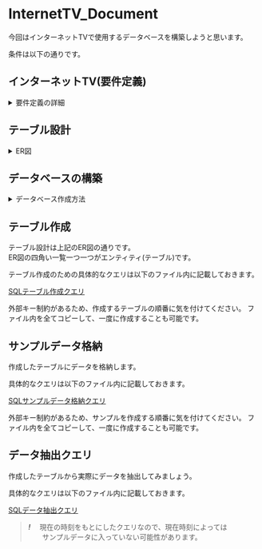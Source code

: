# InternetTV_Document
今回はインターネットTVで使用するデータベースを構築しようと思います。  

条件は以下の通りです。
## インターネットTV(要件定義)
<details>

<summary>要件定義の詳細</summary>  

 
> 好きな時間に好きな場所で話題の動画を無料で楽しめる「インターネットTVサービス」を新規に作成することになりました。  
>データベース設計をした上で、データ取得する SQL を作成してください。
>
>仕様は次の通りです。サービスのイメージとしては ABEMA を頭に思い浮かべてください。
>
> - ドラマ1、ドラマ2、アニメ1、アニメ2、スポーツ、ペットなど、複数のチャンネルがある  
> - 各チャンネルの下では時間帯ごとに番組枠が1つ設定されており、番組が放映される  
> - 番組はシリーズになっているものと単発ものがある。シリーズになっているものはシーズンが1つのものと、  
> シーズン1、シーズン2のように複数シーズンのものがある。  
>   - 各シーズンの下では各エピソードが設定されている。  
> - 再放送もあるため、ある番組が複数チャンネルの異なる番組枠で放映されることはある  
> - 番組の情報として、タイトル、番組詳細、ジャンルが画面上に表示される  
> - 各エピソードの情報として、シーズン数、エピソード数、タイトル、エピソード詳細、動画時間、公開日、視聴数が  
>     画面上に表示される。  
>   - 単発のエピソードの場合はシーズン数、エピソード数は表示されない  
> - ジャンルとしてアニメ、映画、ドラマ、ニュースなどがある。各番組は1つ以上のジャンルに属するKPIとして、  
>   チャンネルの番組枠のエピソードごとに視聴数を記録する。  
>     - なお、一つのエピソードは複数の異なるチャンネル及び番組枠で放送されることがあるので、属するチャンネルの番組枠ごとに視聴数がどうだったかも追えるようにする
> 
> **番組、シーズン、エピソードの関係について、以下のようなイメージです(シリーズになっているものの例)。**  
> 
>番組：鬼滅の刃  
>シーズン：1  
>エピソード：1話、2話、...、26話
> 
</details>

## テーブル設計
<details>
 
<summary>ER図</summary>


![plantuml](https://github.com/MatsudaSaku/InternetTV_Document/assets/149235059/49806853-e3d2-474a-b662-f39c338cf6ce)

</details>

## データベースの構築
<details>

<summary>データベース作成方法</summary>  

 
今回はMySQLを利用して作成していきます。  
まずはMySQLのユーザーを選択してから、データベース'InternetTV'を作成します。  
クエリは以下の通りです。  
```mysql
 mysql -u root -p;
```
```mysql
 CREATE DATABASE internettv;
```
早速確認してみましょう。

```mysql
 SHOW DATABASES;
```

上記のクエリを実行し、
internettv　が表示されればOKです。

次は以下のクエリを実行し、使用するデータベースを選びます。

```mysql
 USE internettv;
```
使用するデータベースを問題なく指定できれば、データベースの構築は終了です。  
次は作成したデータベース内にテーブルを作成していきましょう。
</details>

## テーブル作成
テーブル設計は上記のER図の通りです。  
ER図の四角い一覧一つ一つがエンティティ(テーブル)です。  

テーブル作成のための具体的なクエリは以下のファイル内に記載しておきます。

[SQLテーブル作成クエリ](/Create_Table.sql)

外部キー制約があるため、作成するテーブルの順番に気を付けてください。
ファイル内を全てコピーして、一度に作成することも可能です。

## サンプルデータ格納
作成したテーブルにデータを格納します。

具体的なクエリは以下のファイル内に記載しておきます。

[SQLサンプルデータ格納クエリ](/Create_sample.sql)

外部キー制約があるため、サンプルを作成する順番に気を付けてください。
ファイル内を全てコピーして、一度に作成することも可能です。

## データ抽出クエリ
作成したテーブルから実際にデータを抽出してみましょう。  

具体的なクエリは以下のファイル内に記載しておきます。

[SQLデータ抽出クエリ](/quest_step3.sql)

>  ***!***
>  　現在の時刻をもとにしたクエリなので、現在時刻によっては  
>　　サンプルデータに入っていない可能性があります。


